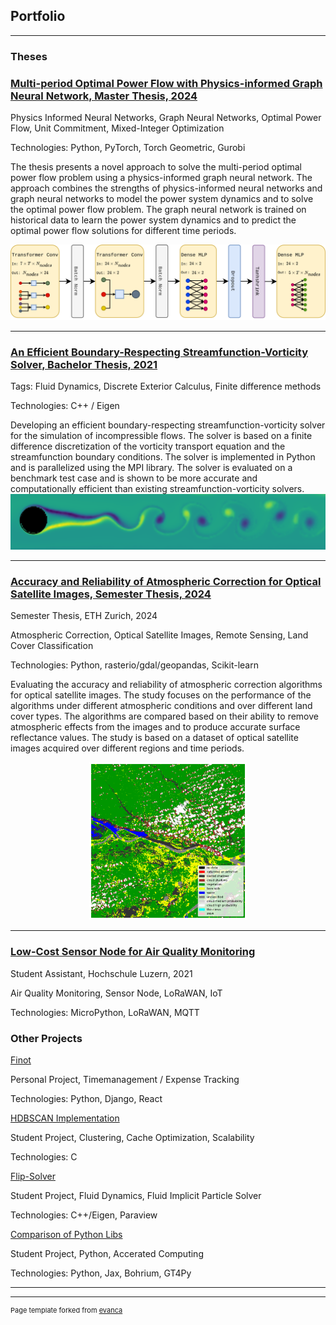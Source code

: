 ## Portfolio

---

### Theses 

### [Multi-period Optimal Power Flow with Physics-informed Graph Neural Network, Master Thesis, 2024](/pdf/MasterThesis_TomLausberg.pdf)

Physics Informed Neural Networks, Graph Neural Networks, Optimal Power Flow, Unit Commitment, Mixed-Integer Optimization

Technologies: Python, PyTorch, Torch Geometric, Gurobi 

The thesis presents a novel approach to solve the multi-period optimal power flow problem using a physics-informed graph neural network. The approach combines the strengths of physics-informed neural networks and graph neural networks to model the power system dynamics and to solve the optimal power flow problem. The graph neural network is trained on historical data to learn the power system dynamics and to predict the optimal power flow solutions for different time periods. 


<img src="images/PIGNN.svg?raw=true"/>

---
### [An Efficient Boundary-Respecting Streamfunction-Vorticity Solver, Bachelor Thesis, 2021](/pdf/An_Efficient_Boundary_Respecting_Streamfunction_Vorticity_Solver.pdf)

Tags: Fluid Dynamics, Discrete Exterior Calculus, Finite difference methods

Technologies: C++ / Eigen

Developing an efficient boundary-respecting streamfunction-vorticity solver for the simulation of incompressible flows. The solver is based on a finite difference discretization of the vorticity transport equation and the streamfunction boundary conditions. The solver is implemented in Python and is parallelized using the MPI library. The solver is evaluated on a benchmark test case and is shown to be more accurate and computationally efficient than existing streamfunction-vorticity solvers. 
<img src="images/kelvin_helmholtz_titel.png?raw=true"/>

---
### [Accuracy and Reliability of Atmospheric Correction for Optical Satellite Images, Semester Thesis, 2024](/pdf/Semester_Thesis.pdf)

Semester Thesis, ETH Zurich, 2024

Atmospheric Correction, Optical Satellite Images, Remote Sensing, Land Cover Classification

Technologies: Python, rasterio/gdal/geopandas, Scikit-learn

Evaluating the accuracy and reliability of atmospheric correction algorithms for optical satellite images. The study focuses on the performance of the algorithms under different atmospheric conditions and over different land cover types. The algorithms are compared based on their ability to remove atmospheric effects from the images and to produce accurate surface reflectance values. The study is based on a dataset of optical satellite images acquired over different regions and time periods. 
<div style="text-align: center;">
    <img src="images/SCL_BRA.png?raw=true" width="50%"/>
</div>

---
### [Low-Cost Sensor Node for Air Quality Monitoring](https://link.springer.com/chapter/10.1007/978-3-030-98423-6_4)
 
Student Assistant, Hochschule Luzern, 2021

Air Quality Monitoring, Sensor Node, LoRaWAN, IoT

Technologies: MicroPython, LoRaWAN, MQTT



### Other Projects

[Finot](https://github.com/tomlausberg/finot) 

Personal Project, Timemanagement / Expense Tracking

Technologies: Python, Django, React

[HDBSCAN Implementation](/pdf/ASL_Report.pdf)

Student Project, Clustering, Cache Optimization, Scalability

Technologies: C

[Flip-Solver](https://github.com/tomlausberg/flip-solver)

Student Project, Fluid Dynamics, Fluid Implicit Particle Solver

Technologies: C++/Eigen, Paraview

[Comparison of Python Libs](/pdf/HPC4WC_project.pdf)

Student Project, Python, Accerated Computing

Technologies: Python, Jax, Bohrium, GT4Py

---




---
<p style="font-size:11px">Page template forked from <a href="https://github.com/evanca/quick-portfolio">evanca</a></p>
<!-- Remove above link if you don't want to attibute -->
